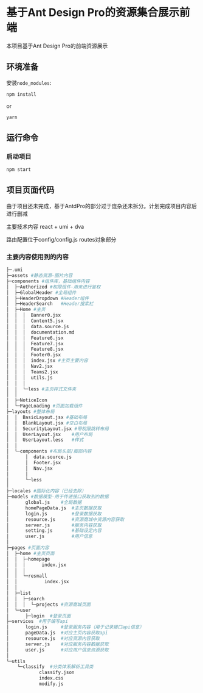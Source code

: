 # 基于Ant Design Pro的资源集合展示前端

本项目基于Ant Design Pro的前端资源展示

## 环境准备

安装`node_modules`:

```bash
npm install
```

or

```bash
yarn
```

## 运行命令

### 启动项目

```bash
npm start
```

## 项目页面代码

由于项目还未完成，基于AntdPro的部分过于庞杂还未拆分。计划完成项目内容后进行删减

主要技术内容 react + umi + dva 

路由配置位于config/config.js routes对象部分

### 主要内容使用到的内容

```bash
├─.umi
├─assets #静态资源-图片内容
├─components #组件库，基础组件内容
│  ├─Authorized #权限组件-用来进行鉴权   
│  ├─GlobalHeader #全局组件   
│  ├─HeaderDropdown #Header组件
│  ├─HeaderSearch	#Header搜索栏
│  ├─Home #主页
│  │  │  Banner0.jsx
│  │  │  Content5.jsx
│  │  │  data.source.js
│  │  │  documentation.md
│  │  │  Feature6.jsx
│  │  │  Feature7.jsx
│  │  │  Feature8.jsx
│  │  │  Footer0.jsx
│  │  │  index.jsx #主页主要内容
│  │  │  Nav2.jsx
│  │  │  Teams2.jsx
│  │  │  utils.js
│  │  │  
│  │  └─less #主页样式文件夹
│  │          
│  ├─NoticeIcon
│  └─PageLoading #页面加载组件     
├─layouts #整体布局
│  │  BasicLayout.jsx #基础布局
│  │  BlankLayout.jsx #空白布局
│  │  SecurityLayout.jsx #带权限跳转布局
│  │  UserLayout.jsx	#用户布局
│  │  UserLayout.less	#样式
│  │  
│  └─components #布局头部/脚部内容
│      │  data.source.js
│      │  Footer.jsx
│      │  Nav.jsx
│      │  
│      └─less
│              
├─locales #国际化内容（已经去除）
├─models #数据模型-用于传递接口获取到的数据
│      global.js 	#全局数据
│      homePageData.js	#主页数据获取
│      login.js			#登录数据获取
│      resource.js		#资源商城中资源内容获取
│      server.js		#服务内容获取
│      setting.js		#基础设定内容
│      user.js			#用户信息
│      
├─pages #页面内容
│  ├─home #主页页面
│  │  ├─homepage
│  │  │      index.jsx
│  │  │      
│  │  └─resmall
│  │          index.jsx
│  │          
│  ├─list
│  │  ├─search  
│  │  │  └─projects	#资源商城页面
│  └─user
│      ├─login	#登录页面
├─services	#用于编写api
│      login.js		#登录服务内容（用于记录接口api信息）
│      pageData.js	#对应主页内容获取api
│      resource.js	#对应资源内容获取
│      server.js	#对应服务内容数据获取
│      user.js		#对应用户信息资源获取
│      
└─utils
    └─classify	#分类体系解析工具类
            classify.json
            index.css
            modify.js
            
```

